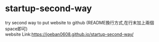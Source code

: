 # startup-second-way
try second way to put website to github (README換行方式,在行末加上兩個space即可)    
website Link:https://joeban0608.github.io/startup-second-way/
